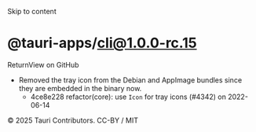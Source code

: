 Skip to content
# @tauri-apps/cli@1.0.0-rc.15
ReturnView on GitHub
  * Removed the tray icon from the Debian and AppImage bundles since they are embedded in the binary now. 
    * 4ce8e228 refactor(core): use `Icon` for tray icons (#4342) on 2022-06-14


© 2025 Tauri Contributors. CC-BY / MIT
